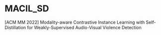 # MACIL_SD
[ACM MM 2022] Modality-aware Contrastive Instance Learning with Self-Distillation for Weakly-Supervised Audio-Visual Violence Detection
